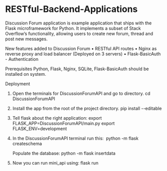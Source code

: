 # RESTful-Backend-Applications
Discussion Forum application is example application that ships with the Flask microframework for Python. It implements a subset of Stack Overflow’s functionality, allowing users to create new forum, thread and post new messages.

New features added to Discussion Forum
•	RESTful API routes
•	Nginx as reverse proxy and load balancer (Deployed on 3 servers)
•	Flask-BasicAuth - Authentication

Prerequisites
Python, Flask, Nginx, SQLite, Flask-BasicAuth should be installed on system.

Deployment
1.	Open the terminals for DiscussionForumAPI and go to directory.
  	cd  DiscussionForumAPI
  
2.	Install the app from the root of the project directory.
 	 pip install --editable 
  
3.	Tell flask about the right application:
  	export FLASK_APP=DiscussionForumAPI/main.py
  	export FLASK_ENV=development

4.	In the DiscussionForumAPI terminal run this: 
  	python -m flask createschema

	Populate the database:
  	python -m flask insertdata

5.	Now you can run mini_api using:
        flask run
 
